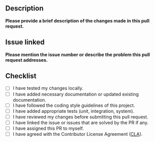 ## Description
**Please provide a brief description of the changes made in this pull request.**

## Issue linked
**Please mention the issue number or describe the problem this pull request addresses.**

## Checklist
- [ ] I have tested my changes locally.
- [ ] I have added necessary documentation or updated existing documentation.
- [ ] I have followed the coding style guidelines of this project.
- [ ] I have added appropriate tests (unit, integration, system).
- [ ] I have reviewed my changes before submitting this pull request.
- [ ] I have linked the issue or issues that are solved by the PR if any.
- [ ] I have assigned this PR to myself.
- [ ] I have agreed with the Contributor License Agreement ([CLA](https://developer.ansys.com/form/cla-acceptance)).
